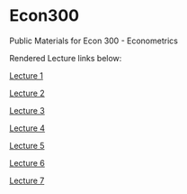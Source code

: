 # Econ300
Public Materials for Econ 300 - Econometrics

Rendered Lecture links below:

[Lecture 1](https://rpubs.com/McFortran/Lecture1)

[Lecture 2](https://rpubs.com/McFortran/Lecture2)

[Lecture 3](https://rpubs.com/McFortran/Lecture3)

[Lecture 4](https://rpubs.com/McFortran/Lecture4)

[Lecture 5](https://rpubs.com/McFortran/Lecture5)

[Lecture 6](https://rpubs.com/McFortran/Lecture6)

[Lecture 7](https://rpubs.com/McFortran/Lecture7)
